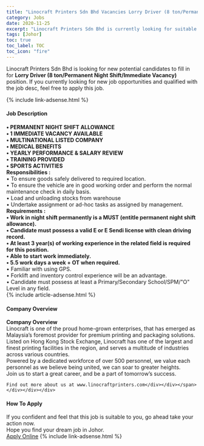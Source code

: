 ```yaml
---
title: "Linocraft Printers Sdn Bhd Vacancies Lorry Driver (8 ton/Permanent Night Shift/Immediate Vacancy)" 
category: Jobs 
date: 2020-11-25 
excerpt: "Linocraft Printers Sdn Bhd is currently looking for suitable person to fill in the Lorry Driver (8 ton/Permanent Night Shift/Immediate Vacancy) which positioned at Johor" 
tags: [Johor] 
toc: true 
toc_label: TOC 
toc_icon: "fire" 
--- 
```


<p>Linocraft Printers Sdn Bhd is looking for new potential candidates to fill in for <b>Lorry Driver (8 ton/Permanent Night Shift/Immediate Vacancy)</b> position. If you currently looking for new job opportunities and qualified with the job desc, feel free to apply this job.
</p>{% include link-adsense.html %} 
<div><div><div><h4>Job Description</h4></div></div><div><div><span><div><div><strong>&#8226; PERMANENT NIGHT SHIFT ALLOWANCE</strong></div><div><strong>&#8226; 1 IMMEDIATE VACANCY AVAILABLE<br>&#8226; MULTINATIONAL LISTED COMPANY<br>&#8226; MEDICAL BENEFITS<br>&#8226; YEARLY PERFORMANCE &amp; SALARY REVIEW<br>&#8226; TRAINING PROVIDED<br>&#8226; SPORTS ACTIVITIES</strong></div><div><strong>Responsibilities :</strong></div><div>&#8226; To ensure goods safely delivered to required location.</div><div>&#8226; To ensure the vehicle are in good working order and perform the normal maintenance check in daily basis.</div><div>&#8226; Load and unloading stocks from warehouse</div><div>&#8226; Undertake assignment or ad-hoc tasks as assigned by management.</div><div><strong>Requirements :</strong></div><div><strong>&#8226; Work in night shift permanently is a MUST (entitle permanent night shift allowance).</strong></div><div><strong>&#8226; Candidate must possess a valid E or E Sendi license with clean driving record.</strong></div><div><strong>&#8226; At least 3 year(s) of working experience in the related field is required for this position.</strong></div><div><strong>&#8226; Able to start work immediately.</strong></div><div><strong>&#8226; 5.5 work days a week + OT when required.</strong></div><div>&#8226; Familiar with using GPS.</div><div>&#8226; Forklift and inventory control experience will be an advantage.</div><div>&#8226; Candidate must possess at least a Primary/Secondary School/SPM/"O" Level in any field.</div></div></span></div></div></div> 
{% include article-adsense.html %} 
<div><div><div><h4>Company Overview</h4></div></div><div><div><span><div><div>
<strong>Company Overview</strong></div>
<div>
<div>
		Linocraft is one of the proud home-grown enterprises, that has emerged as Malaysia&#8217;s foremost provider for premium printing and packaging solutions.</div>
<div>
		Listed on Hong Kong Stock Exchange, Linocraft has one of the largest and finest printing facilities in the region, and serves a multitude of industries across various countries.</div>
<div>
		Powered by a dedicated workforce of over 500 personnel, we value each personnel as we believe being united, we can soar to greater heights.</div>
<div>
		Join us to start a great career, and be a part of tomorrow&#8217;s success.</div>
	
	Find out more about us at www.linocraftprinters.com</div></div></span></div></div></div> 
#### How To Apply 
If you confident and feel that this job is suitable to you, go ahead take your action now. <br/> 
Hope you find your dream job in Johor. <br/> 
<a href="https://www.jobstreet.com.my/en/job/lorry-driver-8-ton-permanent-night-shift-immediate-vacancy-4430269?jobId=jobstreet-my-job-4430269&sectionRank=30&token=0~99ba3915-bac1-4338-8bae-eb8bb5ccb7fe&fr=SRP%20View%20In%20New%20Ta" class="btn btn--info" target="_blank" rel="nofollow noopenner">Apply Online</a> 
{% include link-adsense.html %} 